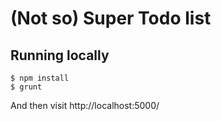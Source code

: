 (Not so) Super Todo list
===

Running locally
---
```shell
$ npm install
$ grunt
```
And then visit http://localhost:5000/
